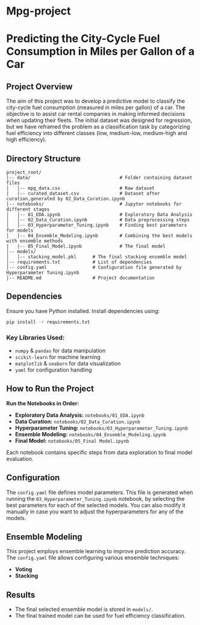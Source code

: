 # Mpg-project
# Predicting the City-Cycle Fuel Consumption in Miles per Gallon of a Car

## Project Overview 

The aim of this project was to develop a predictive model to classify the city-cycle fuel consumption (measured in miles per gallon) of a car. The objective is to assist car rental companies in making informed decisions when updating their fleets.
The initial dataset was designed for regression, but we have reframed the problem as a classification task by categorizing fuel efficiency into different classes (low, medium-low, medium-high and high efficiency).


## Directory Structure
```
project_root/
│-- data/                                 # Folder containing dataset files
│   │-- mpg_data.csv                      # Raw dataset
|   |-- curated_dataset.csv               # Dataset after curation,generated by 02_Data_Curation.ipynb
│-- notebooks/                            # Jupyter notebooks for different stages
│   │-- 01_EDA.ipynb                      # Exploratory Data Analysis
│   │-- 02_Data_Curation.ipynb            # Data preprocessing steps
│   │-- 03_Hyperparameter_Tuning.ipynb    # Finding best parameters for models
│   │-- 04_Ensemble_Modeling.ipynb        # Combining the best models with ensemble methods
|   |-- 05_Final_Model.ipynb              # The final model
│-- models/ 
│   │-- stacking_model.pkl      # The final stacking ensemble model
│-- requirements.txt            # List of dependencies
│-- config.yaml                 # Configuration file generated by Hyperparameter Tuning.ipynb
│-- README.md                   # Project documentation
```

## Dependencies
Ensure you have Python installed. Install dependencies using:
```bash
pip install -r requirements.txt
```
### Key Libraries Used:
- `numpy` & `pandas` for data manipulation
- `scikit-learn` for machine learning
- `matplotlib` & `seaborn` for data visualization
- `yaml` for configuration handling

## How to Run the Project
**Run the Notebooks in Order:**
   - **Exploratory Data Analysis:** `notebooks/01_EDA.ipynb`
   - **Data Curation:** `notebooks/02_Data_Curation.ipynb`
   - **Hyperparameter Tuning:** `notebooks/03_Hyperparameter_Tuning.ipynb`
   - **Ensemble Modeling:** `notebooks/04_Ensemble_Modeling.ipynb`
   - **Final Model:** `notebooks/05_Final Model.ipynb`

   Each notebook contains specific steps from data exploration to final model evaluation.


## Configuration
The `config.yaml` file defines model parameters. This file is generated when running the `03_Hyperparameter_Tuning.ipynb` notebook, by selecting the best parameters for each of the selected models. You can also modify it manually in case you want to adjust the hyperparameters for any of the models.

## Ensemble Modeling
This project employs ensemble learning to improve prediction accuracy. The `config.yaml` file allows configuring various ensemble techniques:
- **Voting** 
- **Stacking** 

## Results
- The final selected ensemble model is stored in `models/`.
- The final trained model can be used for fuel efficiency classification.
